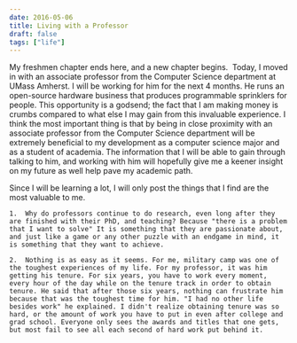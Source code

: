 ```yaml
---
date: 2016-05-06
title: Living with a Professor
draft: false
tags: ["life"]
---
```


My freshmen chapter ends here, and a new chapter begins.  Today, I moved in with an associate professor from the Computer Science department at UMass Amherst. I will be working for him for the next 4 months. He runs an open-source hardware business that produces programmable sprinklers for people. This opportunity is a godsend; the fact that I am making money is crumbs compared to what else I may gain from this invaluable experience. I think the most important thing is that by being in close proximity with an associate professor from the Computer Science department will be extremely beneficial to my development as a computer science major and as a student of academia. The information that I will be able to gain through talking to him, and working with him will hopefully give me a keener insight on my future as well help pave my academic path.

Since I will be learning a lot, I will only post the things that I find are the most valuable to me.

    1.  Why do professors continue to do research, even long after they are finished with their PhD, and teaching? Because "there is a problem that I want to solve" It is something that they are passionate about, and just like a game or any other puzzle with an endgame in mind, it is something that they want to achieve.

    2.  Nothing is as easy as it seems. For me, military camp was one of the toughest experiences of my life. For my professor, it was him getting his tenure. For six years, you have to work every moment, every hour of the day while on the tenure track in order to obtain tenure. He said that after those six years, nothing can frustrate him because that was the toughest time for him. "I had no other life besides work" he explained. I didn't realize obtaining tenure was so hard, or the amount of work you have to put in even after college and grad school. Everyone only sees the awards and titles that one gets, but most fail to see all each second of hard work put behind it.
